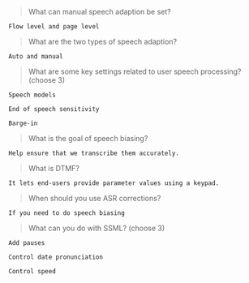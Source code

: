 >What can manual speech adaption be set?
```
Flow level and page level
```
>What are the two types of speech adaption?
```
Auto and manual
```
>What are some key settings related to user speech processing? (choose 3)
```
Speech models
```
```
End of speech sensitivity
```
```
Barge-in
```
>What is the goal of speech biasing?
```
Help ensure that we transcribe them accurately.
```
>What is DTMF?
```
It lets end-users provide parameter values using a keypad.
```
>When should you use ASR corrections?
```
If you need to do speech biasing
```
>What can you do with SSML? (choose 3)
```
Add pauses
```
```
Control date pronunciation
```
```
Control speed
```